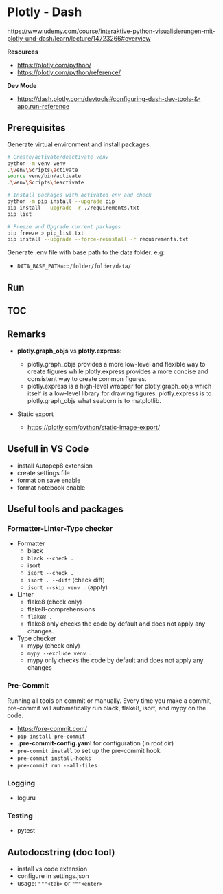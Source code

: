 # Plotly - Dash

<https://www.udemy.com/course/interaktive-python-visualisierungen-mit-plotly-und-dash/learn/lecture/14723266#overview>

**Resources**  

- <https://plotly.com/python/>
- <https://plotly.com/python/reference/>

**Dev Mode**

- <https://dash.plotly.com/devtools#configuring-dash-dev-tools-&-app.run-reference>

## Prerequisites

Generate virtual environment and install packages.

```bash
# Create/activate/deactivate venv
python -m venv venv
.\venv\Scripts\activate
source venv/bin/activate
.\venv\Scripts\deactivate

# Install packages with activated env and check
python -m pip install --upgrade pip
pip install --upgrade -r ./requirements.txt 
pip list

# Freeze and Upgrade current packages  
pip freeze > pip_list.txt   
pip install --upgrade --force-reinstall -r requirements.txt
```

Generate .env file with base path to the data folder. e.g:

- `DATA_BASE_PATH=c:/folder/folder/data/`

## Run

## TOC

## Remarks

- **plotly.graph_objs** vs **plotly.express**:
  - plotly.graph_objs provides a more low-level and flexible way to create figures while plotly.express provides a more concise and consistent way to create common figures.
  - plotly.express is a high-level wrapper for plotly.graph_objs which itself is a low-level library for drawing figures. plotly.express is to plotly.graph_objs what seaborn is to matplotlib.

- Static export
  - <https://plotly.com/python/static-image-export/>

## Usefull in VS Code

- install Autopep8 extension
- create settings file
- format on save enable
- format notebook enable

## Useful tools and packages

### Formatter-Linter-Type checker

- Formatter
  - black
  - `black --check .`
  - isort
  - `isort --check .`
  - `isort . --diff` (check diff)
  - `isort --skip venv .` (apply)
- Linter
  - flake8 (check only)
  - flake8-comprehensions
  - `flake8 .`
  - flake8 only checks the code by default and does not apply any changes.
- Type checker
  - mypy (check only)
  - `mypy --exclude venv .`
  - mypy only checks the code by default and does not apply any changes

### Pre-Commit

Running all tools on commit or manually. Every time you make a commit, pre-commit will automatically run black, flake8, isort, and mypy on the code.

- <https://pre-commit.com/>
- `pip install pre-commit`
- **.pre-commit-config.yaml** for configuration (in root dir)
- `pre-commit install` to set up the pre-commit hook
- `pre-commit install-hooks`
- `pre-commit run --all-files`

### Logging

- loguru

### Testing

- pytest

## Autodocstring (doc tool)

- install vs code extension
- configure in settings.json
- usage: `"""<tab>` or `"""<enter>`
